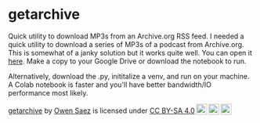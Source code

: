 # getarchive
Quick utility to download MP3s from an Archive.org RSS feed.
I needed a quick utility to download a series of MP3s of a podcast from Archive.org. This is somewhat of a janky solution but it works quite well.
You can open it [here](https://colab.research.google.com/github/sjsaes/getarchive/blob/main/archive_rss.ipynb). Make a copy to your Google Drive or download the notebook to run.

Alternatively, download the .py, inititalize a venv, and run on your machine. A Colab notebook is faster and you'll have better bandwidth/IO performance most likely.

<p xmlns:cc="http://creativecommons.org/ns#" xmlns:dct="http://purl.org/dc/terms/"><a property="dct:title" rel="cc:attributionURL" href="https://github.com/sjsaes/getarchive">getarchive</a> by <a rel="cc:attributionURL dct:creator" property="cc:attributionName" href="https://github.com/sjsaes">Owen Saez</a> is licensed under <a href="https://creativecommons.org/licenses/by-sa/4.0/?ref=chooser-v1" target="_blank" rel="license noopener noreferrer" style="display:inline-block;">CC BY-SA 4.0<img style="height:22px!important;margin-left:3px;vertical-align:text-bottom;" src="https://mirrors.creativecommons.org/presskit/icons/cc.svg?ref=chooser-v1" alt=""><img style="height:22px!important;margin-left:3px;vertical-align:text-bottom;" src="https://mirrors.creativecommons.org/presskit/icons/by.svg?ref=chooser-v1" alt=""><img style="height:22px!important;margin-left:3px;vertical-align:text-bottom;" src="https://mirrors.creativecommons.org/presskit/icons/sa.svg?ref=chooser-v1" alt=""></a></p>
